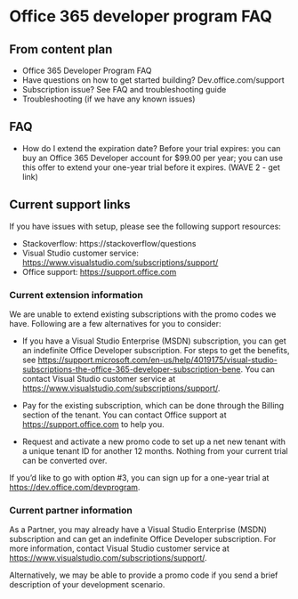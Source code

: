 
# Office 365 developer program FAQ

## From content plan

- Office 365 Developer Program FAQ 
- Have questions on how to get started building? Dev.office.com/support 
- Subscription issue? See FAQ and troubleshooting guide 
- Troubleshooting (if we have any known issues) 

## FAQ 

- How do I extend the expiration date? Before your trial expires: you can buy an Office 365 Developer account for $99.00 per year; you can use this offer to extend your one-year trial before it expires. (WAVE 2 - get link)

## Current support links

If you have issues with setup, please see the following support resources: 
- Stackoverflow: https://stackoverflow/questions   
- Visual Studio customer service: https://www.visualstudio.com/subscriptions/support/ 
- Office support: https://support.office.com 

### Current extension information

We are unable to extend existing subscriptions with the promo codes we have. Following are a few alternatives for you to consider: 

- If you have a Visual Studio Enterprise (MSDN) subscription, you can get an indefinite Office Developer subscription.  For steps to get the benefits, see https://support.microsoft.com/en-us/help/4019175/visual-studio-subscriptions-the-office-365-developer-subscription-bene. You can contact Visual Studio customer service at https://www.visualstudio.com/subscriptions/support/. 

- Pay for the existing subscription, which can be done through the Billing section of the tenant. You can contact Office support at https://support.office.com to help you.  

- Request and activate a new promo code to set up a net new tenant with a unique tenant ID for another 12 months. Nothing from your current trial can be converted over.   

If you’d like to go with option #3, you can sign up for a one-year trial at https://dev.office.com/devprogram.   

### Current partner information

As a Partner, you may already have a Visual Studio Enterprise (MSDN) subscription and can get an indefinite Office Developer subscription. For more information, contact Visual Studio customer service at https://www.visualstudio.com/subscriptions/support/. 

Alternatively, we may be able to provide a promo code if you send a brief description of your development scenario.    


 

 

 

 

 

 

